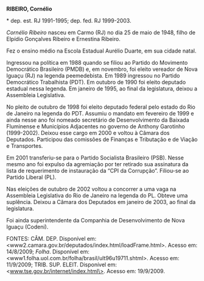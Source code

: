 **RIBEIRO, Cornélio**

\* dep. est. RJ 1991-1995; dep. fed. RJ 1999-2003.

*Cornélio Ribeiro* nasceu em Carmo (RJ) no dia 25 de maio de 1948, filho
de Elpídio Gonçalves Ribeiro e Ernestina Ribeiro.

Fez o ensino médio na Escola Estadual Aurélio Duarte, em sua cidade
natal.

Ingressou na política em 1988 quando se filiou ao Partido do Movimento
Democrático Brasileiro (PMDB) e, em novembro, foi eleito vereador de
Nova Iguaçu (RJ) na legenda peemedebista. Em 1989 ingressou no Partido
Democrático Trabalhista (PDT). Em outubro de 1990 foi eleito deputado
estadual nessa legenda. Em janeiro de 1995, ao final da legislatura,
deixou a Assembleia Legislativa.

No pleito de outubro de 1998 foi eleito deputado federal pelo estado do
Rio de Janeiro na legenda do PDT. Assumiu o mandato em fevereiro de 1999
e ainda nesse ano foi nomeado secretário de Desenvolvimento da Baixada
Fluminense e Municípios Adjacentes no governo de Anthony Garotinho
(1999-2002). Deixou esse cargo em 2000 e voltou à Câmara dos Deputados.
Participou das comissões de Finanças e Tributação e de Viação e
Transportes.

Em 2001 transferiu-se para o Partido Socialista Brasileiro (PSB). Nesse
mesmo ano foi expulso da agremiação por ter retirado sua assinatura da
lista de requerimento de instauração da “CPI da Corrupção”. Filiou-se ao
Partido Liberal (PL).

Nas eleições de outubro de 2002 voltou a concorrer a uma vaga na
Assembleia Legislativa do Rio de Janeiro na legenda do PL. Obteve uma
suplência. Deixou a Câmara dos Deputados em janeiro de 2003, ao final da
legislatura.

Foi ainda superintendente da Companhia de Desenvolvimento de Nova Iguaçu
(Codeni).

FONTES: CÂM. DEP. Disponível em:
\<www2.camara.gov.br/deputados/index.html/loadFrame.html\>. Acesso em:
14/8/2009; *Folha*. Disponível em:
\<www1.folha.uol.com.br/folha/brasil/ult96u19711.shtml\>. Acesso em:
11/9/2009; TRIB. SUP. ELEIT. Disponível em:
\<www.tse.gov.br/internet/index.html\>. Acesso em: 19/9/2009.
